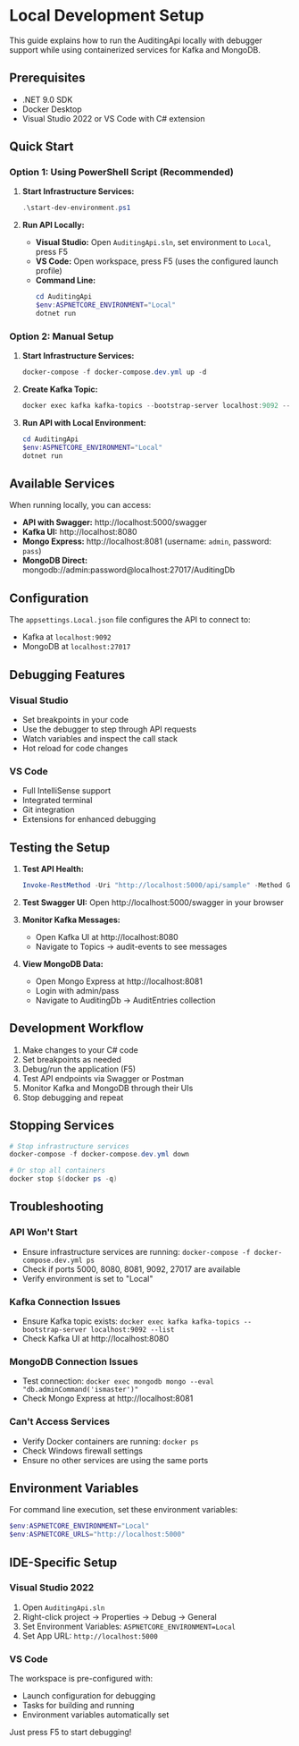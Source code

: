 # Local Development Setup

This guide explains how to run the AuditingApi locally with debugger support while using containerized services for Kafka and MongoDB.

## Prerequisites

- .NET 9.0 SDK
- Docker Desktop
- Visual Studio 2022 or VS Code with C# extension

## Quick Start

### Option 1: Using PowerShell Script (Recommended)

1. **Start Infrastructure Services:**
   ```powershell
   .\start-dev-environment.ps1
   ```

2. **Run API Locally:**
   - **Visual Studio:** Open `AuditingApi.sln`, set environment to `Local`, press F5
   - **VS Code:** Open workspace, press F5 (uses the configured launch profile)
   - **Command Line:**
     ```powershell
     cd AuditingApi
     $env:ASPNETCORE_ENVIRONMENT="Local"
     dotnet run
     ```

### Option 2: Manual Setup

1. **Start Infrastructure Services:**
   ```powershell
   docker-compose -f docker-compose.dev.yml up -d
   ```

2. **Create Kafka Topic:**
   ```powershell
   docker exec kafka kafka-topics --bootstrap-server localhost:9092 --create --topic audit-events --partitions 1 --replication-factor 1 --if-not-exists
   ```

3. **Run API with Local Environment:**
   ```powershell
   cd AuditingApi
   $env:ASPNETCORE_ENVIRONMENT="Local"
   dotnet run
   ```

## Available Services

When running locally, you can access:

- **API with Swagger:** http://localhost:5000/swagger
- **Kafka UI:** http://localhost:8080
- **Mongo Express:** http://localhost:8081 (username: `admin`, password: `pass`)
- **MongoDB Direct:** mongodb://admin:password@localhost:27017/AuditingDb

## Configuration

The `appsettings.Local.json` file configures the API to connect to:
- Kafka at `localhost:9092`
- MongoDB at `localhost:27017`

## Debugging Features

### Visual Studio
- Set breakpoints in your code
- Use the debugger to step through API requests
- Watch variables and inspect the call stack
- Hot reload for code changes

### VS Code
- Full IntelliSense support
- Integrated terminal
- Git integration
- Extensions for enhanced debugging

## Testing the Setup

1. **Test API Health:**
   ```powershell
   Invoke-RestMethod -Uri "http://localhost:5000/api/sample" -Method GET
   ```

2. **Test Swagger UI:**
   Open http://localhost:5000/swagger in your browser

3. **Monitor Kafka Messages:**
   - Open Kafka UI at http://localhost:8080
   - Navigate to Topics → audit-events to see messages

4. **View MongoDB Data:**
   - Open Mongo Express at http://localhost:8081
   - Login with admin/pass
   - Navigate to AuditingDb → AuditEntries collection

## Development Workflow

1. Make changes to your C# code
2. Set breakpoints as needed
3. Debug/run the application (F5)
4. Test API endpoints via Swagger or Postman
5. Monitor Kafka and MongoDB through their UIs
6. Stop debugging and repeat

## Stopping Services

```powershell
# Stop infrastructure services
docker-compose -f docker-compose.dev.yml down

# Or stop all containers
docker stop $(docker ps -q)
```

## Troubleshooting

### API Won't Start
- Ensure infrastructure services are running: `docker-compose -f docker-compose.dev.yml ps`
- Check if ports 5000, 8080, 8081, 9092, 27017 are available
- Verify environment is set to "Local"

### Kafka Connection Issues
- Ensure Kafka topic exists: `docker exec kafka kafka-topics --bootstrap-server localhost:9092 --list`
- Check Kafka UI at http://localhost:8080

### MongoDB Connection Issues
- Test connection: `docker exec mongodb mongo --eval "db.adminCommand('ismaster')"`
- Check Mongo Express at http://localhost:8081

### Can't Access Services
- Verify Docker containers are running: `docker ps`
- Check Windows firewall settings
- Ensure no other services are using the same ports

## Environment Variables

For command line execution, set these environment variables:

```powershell
$env:ASPNETCORE_ENVIRONMENT="Local"
$env:ASPNETCORE_URLS="http://localhost:5000"
```

## IDE-Specific Setup

### Visual Studio 2022
1. Open `AuditingApi.sln`
2. Right-click project → Properties → Debug → General
3. Set Environment Variables: `ASPNETCORE_ENVIRONMENT=Local`
4. Set App URL: `http://localhost:5000`

### VS Code
The workspace is pre-configured with:
- Launch configuration for debugging
- Tasks for building and running
- Environment variables automatically set

Just press F5 to start debugging!
